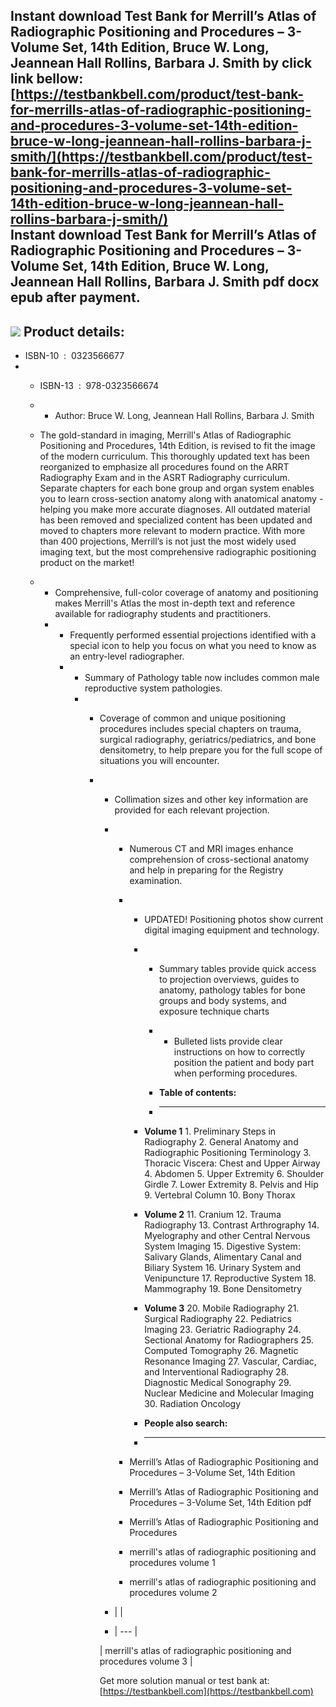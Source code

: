 Instant download **Test Bank for Merrill’s Atlas of Radiographic Positioning and Procedures – 3-Volume Set, 14th Edition, Bruce W. Long, Jeannean Hall Rollins, Barbara J. Smith** by click link bellow:  
[https://testbankbell.com/product/test-bank-for-merrills-atlas-of-radiographic-positioning-and-procedures-3-volume-set-14th-edition-bruce-w-long-jeannean-hall-rollins-barbara-j-smith/](https://testbankbell.com/product/test-bank-for-merrills-atlas-of-radiographic-positioning-and-procedures-3-volume-set-14th-edition-bruce-w-long-jeannean-hall-rollins-barbara-j-smith/)  
**Instant download Test Bank for Merrill’s Atlas of Radiographic Positioning and Procedures – 3-Volume Set, 14th Edition, Bruce W. Long, Jeannean Hall Rollins, Barbara J. Smith pdf docx epub after payment.**
---------------------------------------------------------------------------------------------------------------------------------------------------------------------------------------------------------------


![](https://testbankbell.com/wp-content/uploads/2023/05/9780323566674_TestBank.jpg)
**Product details:**
--------------------


* ISBN-10 ‏ : ‎ 0323566677
* * ISBN-13 ‏ : ‎ 978-0323566674
  * * Author: Bruce W. Long, Jeannean Hall Rollins, Barbara J. Smith
   
  * The gold-standard in imaging, Merrill's Atlas of Radiographic Positioning and Procedures, 14th Edition, is revised to fit the image of the modern curriculum. This thoroughly updated text has been reorganized to emphasize all procedures found on the ARRT Radiography Exam and in the ASRT Radiography curriculum. Separate chapters for each bone group and organ system enables you to learn cross-section anatomy along with anatomical anatomy - helping you make more accurate diagnoses. All outdated material has been removed and specialized content has been updated and moved to chapters more relevant to modern practice. With more than 400 projections, Merrill’s is not just the most widely used imaging text, but the most comprehensive radiographic positioning product on the market!
  * * Comprehensive, full-color coverage of anatomy and positioning makes Merrill's Atlas the most in-depth text and reference available for radiography students and practitioners.
    * * Frequently performed essential projections identified with a special icon to help you focus on what you need to know as an entry-level radiographer.
      * * Summary of Pathology table now includes common male reproductive system pathologies.
        * * Coverage of common and unique positioning procedures includes special chapters on trauma, surgical radiography, geriatrics/pediatrics, and bone densitometry, to help prepare you for the full scope of situations you will encounter.
          * * Collimation sizes and other key information are provided for each relevant projection.
            * * Numerous CT and MRI images enhance comprehension of cross-sectional anatomy and help in preparing for the Registry examination.
              * * UPDATED! Positioning photos show current digital imaging equipment and technology.
                * * Summary tables provide quick access to projection overviews, guides to anatomy, pathology tables for bone groups and body systems, and exposure technique charts
                  * * Bulleted lists provide clear instructions on how to correctly position the patient and body part when performing procedures.
                   
                  * **Table of contents:**
                  * ----------------------
                 
                * **Volume 1** 1. Preliminary Steps in Radiography 2. General Anatomy and Radiographic Positioning Terminology 3. Thoracic Viscera: Chest and Upper Airway 4. Abdomen 5. Upper Extremity 6. Shoulder Girdle 7. Lower Extremity 8. Pelvis and Hip 9. Vertebral Column 10. Bony Thorax
               
                * **Volume 2** 11. Cranium 12. Trauma Radiography 13. Contrast Arthrography 14. Myelography and other Central Nervous System Imaging 15. Digestive System: Salivary Glands, Alimentary Canal and Biliary System 16. Urinary System and Venipuncture 17. Reproductive System 18. Mammography 19. Bone Densitometry
               
                * **Volume 3** 20. Mobile Radiography 21. Surgical Radiography 22. Pediatrics Imaging 23. Geriatric Radiography 24. Sectional Anatomy for Radiographers 25. Computed Tomography 26. Magnetic Resonance Imaging 27. Vascular, Cardiac, and Interventional Radiography 28. Diagnostic Medical Sonography 29. Nuclear Medicine and Molecular Imaging 30. Radiation Oncology
                * **People also search:**
                * -----------------------
               
              * Merrill’s Atlas of Radiographic Positioning and Procedures – 3-Volume Set, 14th Edition
             
              * Merrill’s Atlas of Radiographic Positioning and Procedures – 3-Volume Set, 14th Edition pdf
             
              * Merrill’s Atlas of Radiographic Positioning and Procedures
             
              * merrill's atlas of radiographic positioning and procedures volume 1
             
              * merrill's atlas of radiographic positioning and procedures volume 2
             
            * |  |
            * | --- |
           
            | merrill's atlas of radiographic positioning and procedures volume 3
             |


               Get more solution manual or test bank at: [https://testbankbell.com](https://testbankbell.com)
